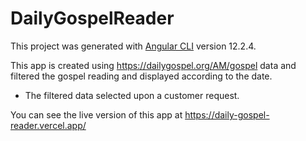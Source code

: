 # DailyGospelReader

This project was generated with [Angular CLI](https://github.com/angular/angular-cli) version 12.2.4.

This app is created using https://dailygospel.org/AM/gospel data and filtered the gospel reading and displayed according to the date.
* The filtered data selected upon a customer request.

You can see the live version of this app at https://daily-gospel-reader.vercel.app/

